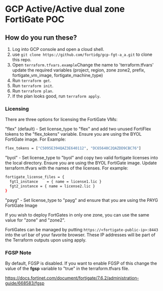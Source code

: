 # GCP Active/Active dual zone FortiGate POC

## How do you run these?

1. Log into GCP console and open a cloud shell.
1. use `git clone https://github.com/fortidg/gcp-fgt-a_a.git` to clone this repo.
1. Open `terraform.tfvars.example`Change the name to 'terraform.tfvars' update the required variables (project, region, zone zone2, prefix, fortigate_vm_image, fortigate_machine_type)   
1. Run `terraform get`.
1. Run `terraform init`.
1. Run `terraform plan`.
1. If the plan looks good, run `terraform apply`.

### Licensing

There are three options for licensing the FortiGate VMs:

"flex" (default) - Set license_type to "flex" and add two unused FortiFlex tokens to the "flex_tokens" variable.  Ensure you are using the BYOL FortiGate image.  For Example:

```sh
flex_tokens = ["C5095E394QAZ3E640112", "DC65640C2QAZDD9CBC76"]
```

"byol" - Set license_type to "byol" and copy two valid fortigate licenses into the local directory.  Ensure you are using the BYOL FortiGate image. Update terraform.tfvars with the names of the licenses.  For example:

```sh
fortigate_license_files = {
  fgt1_instance    = { name = license1.lic }
  fgt2_instance = { name = license2.lic }
}
```

"payg" - Set license_type to "payg" and ensure that you are using the PAYG FortiGate Image  

If you wish to deploy FortGates in only one zone, you can use the same value for "zone" and "zone2".

FortiGates can be managed by putting `https://<fortigate-public-ip>:8443` into the url bar of your favorite browser. These IP addresses will be part of the Terraform outputs upon using apply.


### FGSP Note

By default, FGSP is disabled.  If you want to enable FGSP of this change the value of the **fgsp** variable to "true" in the terraform.tfvars file.

https://docs.fortinet.com/document/fortigate/7.6.2/administration-guide/668583/fgsp